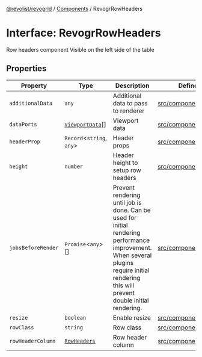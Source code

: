 [@revolist/revogrid](README.md) / [Components](Namespace.Components.md) / RevogrRowHeaders

# Interface: RevogrRowHeaders

Row headers component
Visible on the left side of the table

## Properties

| Property | Type | Description | Defined in |
| ------ | ------ | ------ | ------ |
| `additionalData` | `any` | Additional data to pass to renderer | [src/components.d.ts:607](https://github.com/revolist/revogrid/blob/65763a3c3cbba79c84cbcd4109976d8fec48b078/src/components.d.ts#L607) |
| `dataPorts` | [`ViewportData`](TypeAlias.ViewportData.md)[] | Viewport data | [src/components.d.ts:611](https://github.com/revolist/revogrid/blob/65763a3c3cbba79c84cbcd4109976d8fec48b078/src/components.d.ts#L611) |
| `headerProp` | `Record`\<`string`, `any`\> | Header props | [src/components.d.ts:615](https://github.com/revolist/revogrid/blob/65763a3c3cbba79c84cbcd4109976d8fec48b078/src/components.d.ts#L615) |
| `height` | `number` | Header height to setup row headers | [src/components.d.ts:619](https://github.com/revolist/revogrid/blob/65763a3c3cbba79c84cbcd4109976d8fec48b078/src/components.d.ts#L619) |
| `jobsBeforeRender` | `Promise`\<`any`\>[] | Prevent rendering until job is done. Can be used for initial rendering performance improvement. When several plugins require initial rendering this will prevent double initial rendering. | [src/components.d.ts:623](https://github.com/revolist/revogrid/blob/65763a3c3cbba79c84cbcd4109976d8fec48b078/src/components.d.ts#L623) |
| `resize` | `boolean` | Enable resize | [src/components.d.ts:627](https://github.com/revolist/revogrid/blob/65763a3c3cbba79c84cbcd4109976d8fec48b078/src/components.d.ts#L627) |
| `rowClass` | `string` | Row class | [src/components.d.ts:631](https://github.com/revolist/revogrid/blob/65763a3c3cbba79c84cbcd4109976d8fec48b078/src/components.d.ts#L631) |
| `rowHeaderColumn` | [`RowHeaders`](Interface.RowHeaders.md) | Row header column | [src/components.d.ts:635](https://github.com/revolist/revogrid/blob/65763a3c3cbba79c84cbcd4109976d8fec48b078/src/components.d.ts#L635) |
